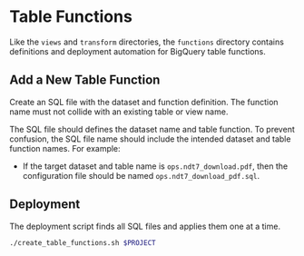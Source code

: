 # Table Functions

Like the `views` and `transform` directories, the `functions` directory contains definitions
and deployment automation for BigQuery table functions.

## Add a New Table Function

Create an SQL file with the dataset and function definition. The function name
must not collide with an existing table or view name.

The SQL file should defines the dataset name and table function. To prevent
confusion, the SQL file name should include the intended dataset and table
function names. For example:

* If the target dataset and table name is `ops.ndt7_download.pdf`, then the
  configuration file should be named `ops.ndt7_download_pdf.sql`.

## Deployment

The deployment script finds all SQL files and applies them one at a time.

```sh
./create_table_functions.sh $PROJECT
```

